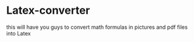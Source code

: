 # Latex-converter
this will have you guys to convert math formulas in pictures and pdf files into Latex

